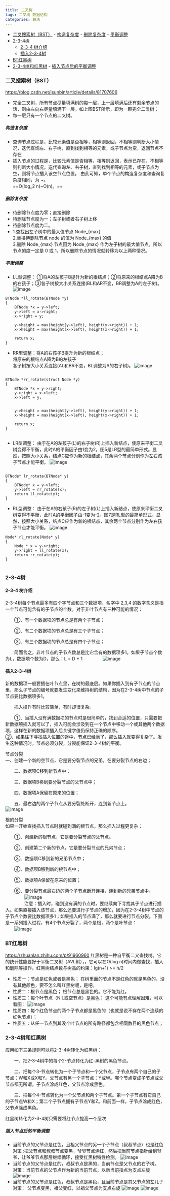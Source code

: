 ```yaml
---
title: 二叉树
tags: 二叉树 数据结构
categories: 算法
---
```

<!-- TOC -->

- [二叉搜索树（BST）](#二叉搜索树bst)
        - [构造复杂度](#构造复杂度)
        - [删除复杂度](#删除复杂度)
        - [平衡调整](#平衡调整)
- [2-3-4树](#2-3-4树)
    - [2-3-4 树介绍](#2-3-4-树介绍)
    - [插入2-3-4树](#插入2-3-4树)
- [BT红黑树](#bt红黑树)
- [2-3-4树和红黑树](#2-3-4树和红黑树)
        - [插入节点后的平衡调整](#插入节点后的平衡调整)

<!-- /TOC -->

### 二叉搜索树（BST）  
https://blog.csdn.net/isunbin/article/details/81707606
- 完全二叉树，所有节点尽量填满树的每一层，上一层填满后还有剩余节点的话，则由左向右尽量填满下一层。如上图BST所示，即为一颗完全二叉树；  
- 每一层只有一个节点的二叉树。
##### 构造复杂度
- 查询节点过程是，比较元素值是否相等，相等则返回，不相等则判断大小情况，迭代查询左、右子树，直到找到相等的元素，或子节点为空，返回节点不存在  
- 插入节点的过程是，比较元素值是否相等，相等则返回，表示已存在，不相等则判断大小情况，迭代查询左、右子树，直到找到相等的元素，或子节点为空，则将节点插入该空节点位置。
由此可知，单个节点的构造复杂度和查询复杂度相同，为 ~。  
==O(log_2 n)~O(n)。== 
##### 删除复杂度
- 待删除节点度为零；直接删除
- 待删除节点度为一；左子树或者右子树上移
- 待删除节点度为二。  
- 1.查找出左子树中的最大值节点 Node_{max}  
2.替换待删除节点 node 的值为 Node_{max} 的值  
3.删除 Node_{max} 节点因为 Node_{max} 作为左子树的最大值节点，所以节点的度一定是 0 或 1，所以删除节点的情况就转移为以上两种情况。

##### 平衡调整
- LL型调整：  ①将A的左孩子B提升为新的根结点；②将原来的根结点A降为B的右孩子；③各子树按大小关系连接(BL和AR不变，BR调整为A的左子树)。  
![image](https://img-blog.csdn.net/20150818221513880)

```
BTNode *ll_rotate(BTNode *y)
{
    BTNode *x = y->left;
    y->left = x->right;
    x->right = y;   
 
    y->height = max(height(y->left), height(y->right)) + 1;
    x->height = max(height(x->left), height(x->right)) + 1;
 
    return x;
}
```
-  RR型调整：将A的右孩子B提升为新的根结点；  
将原来的根结点A降为B的左孩子  
各子树按大小关系连接(AL和BR不变，BL调整为A的右子树)。
![image](https://img-blog.csdn.net/20150818220942825)

```

BTNode *rr_rotate(struct Node *y)
{
    BTNode *x = y->right;
    y->right = x->left;
    x->left = y;
    
 
    y->height = max(height(y->left), height(y->right)) + 1;
    x->height = max(height(x->left), height(x->right)) + 1;
 
    return x;
}
 
```
- LR型调整：  由于在A的左孩子(L)的右子树(R)上插入新结点，使原来平衡二叉树变得不平衡，此时A的平衡因子由1变为2。图5是LR型的最简单形式。显然，按照大小关系，结点C应作为新的根结点，其余两个节点分别作为左右孩子节点才能平衡。 
![image](https://img-blog.csdn.net/20150818224419149) 

```

BTNode* lr_rotate(BTNode* y)
{
    BTNode* x = y->left;
    y->left = rr_rotate(x);
    return ll_rotate(y);
}
```
- RL型调整：  由于在A的右孩子(R)的左子树(L)上插入新结点，使原来平衡二叉树变得不平衡，此时A的平衡因子由-1变为-2。图7是RL型的最简单形式。显然，按照大小关系，结点C应作为新的根结点，其余两个节点分别作为左右孩子节点才能平衡。
![image](https://img-blog.csdn.net/20150818230041580)

```
Node* rl_rotate(Node* y)
{
    Node * x = y->right;
    y->right = ll_rotate(x);
    return rr_rotate(y);
}
 
```

### 2-3-4树
#### 2-3-4 树介绍
2-3-4树每个节点最多有四个字节点和三个数据项，名字中 2,3,4 的数字含义是指一个节点可能含有的子节点的个数。对于非叶节点有三种可能的情况：

　　①、有一个数据项的节点总是有两个子节点；

　　②、有二个数据项的节点总是有三个子节点；

　　③、有三个数据项的节点总是有四个子节点；

　　简而言之，非叶节点的子节点数总是比它含有的数据项多1。如果子节点个数为L，数据项个数为D，那么：L = D + 1
　　
　　![image](https://pic4.zhimg.com/80/v2-d8398cbf8169b3c0c7e6d2d7756b3d53_720w.jpg)
　　
#### 插入2-3-4树
新的数据项一般要插在叶节点里，在树的最底层。如果你插入到有子节点的节点里，那么子节点的编号就要发生变化来维持树的结构，因为在2-3-4树中节点的子节点要比数据项多1。

　　插入操作有时比较简单，有时却很复杂。

　　①、当插入没有满数据项的节点时是很简单的，找到合适的位置，只需要把新数据项插入就可以了，插入可能会涉及到在一个节点中移动一个或其他两个数据项，这样在新的数据项插入后关键字值仍保持正确的顺序。   
②、如果往下寻找插入位置的途中，节点已经满了，那么插入就变得复杂了。发生这种情况时，节点必须分裂，分裂能保证2-3-4树的平衡。

节点分裂  
一、创建一个新的空节点，它是要分裂节点的兄弟，在要分裂节点的右边；

　　二、数据项C移到新节点中；

　　三、数据项B移到要分裂节点的父节点中；

　　四、数据项A保留在原来的位置；

　　五、最右边的两个子节点从要分裂处断开，连到新节点上。
　　
　　![image](https://pic3.zhimg.com/80/v2-e7a9406596e6cb07f3eeef0c970901b6_720w.jpg)


根的分裂  
如果一开始查找插入节点时就碰到满的根节点，那么插入过程更复杂：

　　①、创建新的根节点，它是要分裂节点的父节点。

　　②、创建第二个新的节点，它是要分裂节点的兄弟节点；

　　③、数据项C移到新的兄弟节点中；

　　④、数据项B移到新的根节点中；

　　⑤、数据项A保留在原来的位置；

　　⑥、要分裂节点最右边的两个子节点断开连接，连到新的兄弟节点中。
　　
　　![image](https://pic2.zhimg.com/80/v2-dae5c1802da21fe22c4b6d8cb366fce1_720w.jpg)   
　　
　　注意：插入时，碰到没有满的节点时，要继续向下寻找其子节点进行插入。如果直接插入该节点，那么还要进行子节点的增加，因为在2-3-4树中节点的子节点个数要比数据项多1；如果插入的节点满了，那么就要进行节点分裂。下图是一系列插入过程，有4个节点分裂了，两个是根，两个是叶节点：  
　　![image](https://pic4.zhimg.com/80/v2-72ec1d0750dedd0a00ec17380cb514cb_720w.jpg)


### BT红黑树
https://zhuanlan.zhihu.com/p/91960960
红黑树是一种自平衡二叉查找树。它的统计性能要好于平衡二叉树（AVL树），，它可以在O(log n)时间内做查找，插入和删除等操作。红黑树结点数与树高的约束：lg(n+1) >= h/2
- 性质一：节点是红色或者是黑色；
在树里面的节点不是红色的就是黑色的，没有其他颜色，要不怎么叫红黑树呢，是吧。
- 性质二：根节点是黑色；
根节点总是黑色的。它不能为红。
- 性质三：每个叶节点（NIL或空节点）是黑色；
这个可能有点理解困难，可以看图：
![image](https://img-blog.csdn.net/20170324134210046?watermark/2/text/aHR0cDovL2Jsb2cuY3Nkbi5uZXQvU3VuX1RUVFQ=/font/5a6L5L2T/fontsize/400/fill/I0JBQkFCMA==/dissolve/70/gravity/SouthEast)
- 性质四：每个红色节点的两个子节点都是黑色的（也就是说不存在两个连续的红色节点）；
- 性质五：从任一节点到其没个叶节点的所有路径都包含相同数目的黑色节点；



### 2-3-4树和红黑树
应用如下三条规则可以将2-3-4树转化为红黑树：

　　一、把2-3-4树中的每个2-节点转化为红-黑树的黑色节点。

　　二、把每个3-节点转化为一个子节点和一个父节点，子节点有两个自己的子节点：W和X或X和Y。父节点有另一个子节点：Y或W。哪个节点变成子节点或父节点都无所谓。子节点涂成红色，父节点涂成黑色。

　　三、把每个4-节点转化为一个父节点和两个子节点。第一个子节点有它自己的子节点W和X；第二个子节点拥有子节点Y和Z。和前面一样，子节点涂成红色，父节点涂成黑色。

红黑树转化为2-3-4树只需要将红节点提高一个层次

##### 插入节点后的平衡调整
- 当前节点的父节点是红色，且祖父节点的另一个子节点（叔叔节点）也是红色  
 对策 :把父节点和叔叔节点变黑，爷爷节点涂红，然后把当前节点指针给到爷爷，让爷爷节点那层继续循环，接受红黑树特性检测。
![image](https://upload-images.jianshu.io/upload_images/272719-0dfea938f1dda8c8.PNG?imageMogr2/auto-orient/strip|imageView2/2/w/979/format/webp)
- 当前节点的父节点是红的，叔叔节点是黑的，当前节点是父节点的右子树。  
对策：当前节点的父节点作为新的当前节点，以新当前指点为支点左旋
![image](https://upload-images.jianshu.io/upload_images/272719-aa26a912e75ad3de.PNG?imageMogr2/auto-orient/strip|imageView2/2/w/978/format/webp)
- 当前节点的父节点是红色，叔叔节点是黑色，且当前节点是其父节点的左儿子  
对策： 父节点变黑，祖父变红，以祖父节点为支点右旋
![image](https://upload-images.jianshu.io/upload_images/272719-e0b15a51609ac829.PNG?imageMogr2/auto-orient/strip|imageView2/2/format/webp)
![image](https://pic3.zhimg.com/v2-36af4bd9f695551261f547c27ffce862_r.jpg)
